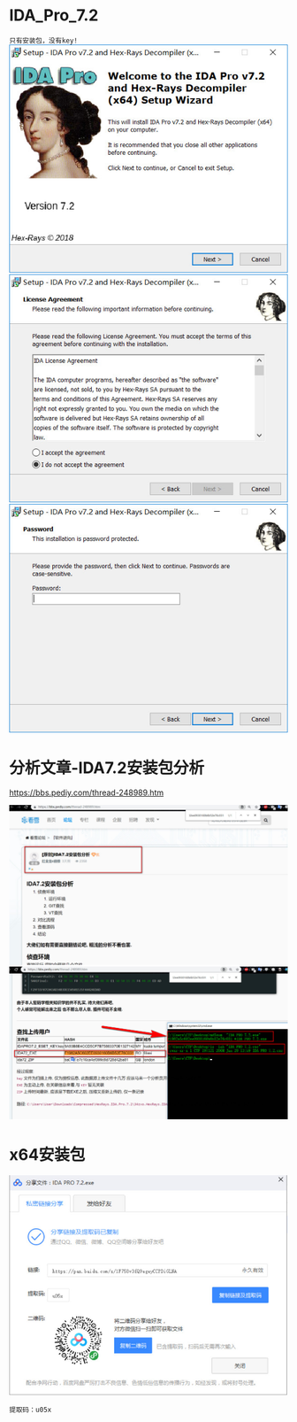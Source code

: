 # IDA_Pro_7.2


`只有安装包，没有key!`
![](0.jpg)
![](./0-1.jpg)
![](./0-2.jpg)

# 分析文章-IDA7.2安装包分析

https://bbs.pediy.com/thread-248989.htm

![](./1.jpg)
![](./2.jpg)

# x64安装包
![](./3.jpg)
```链接：https://pan.baidu.com/s/1F758v3fQ9egeyCCPDiGLNA 
提取码：u05x
```
